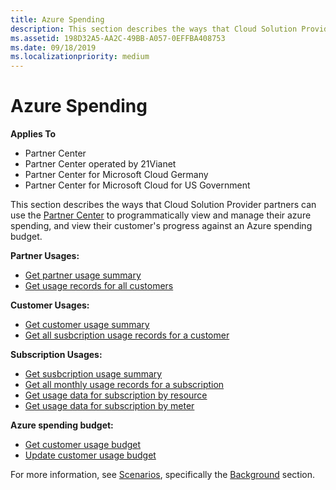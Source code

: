 ```yaml
---
title: Azure Spending
description: This section describes the ways that Cloud Solution Provider partners can use the Partner Center to programmatically view and manage their azure spending, and view their customer's progress against an Azure spending budget.
ms.assetid: 198D32A5-AA2C-49BB-A057-0EFFBA408753
ms.date: 09/18/2019
ms.localizationpriority: medium
---
```


# Azure Spending


**Applies To**

- Partner Center
- Partner Center operated by 21Vianet
- Partner Center for Microsoft Cloud Germany
- Partner Center for Microsoft Cloud for US Government

This section describes the ways that Cloud Solution Provider partners can use the [Partner Center](index.md) to programmatically view and manage their azure spending, and view their customer's progress against an Azure spending budget.

**Partner Usages:**
- [Get partner usage summary](get-a-partner-usage-summary.md)
- [Get usage records for all customers](get-a-customer-s-usage-records.md)

**Customer Usages:**
- [Get customer usage summary](get-a-customer-usage-summary.md)
- [Get all susbcription usage records for a customer](get-a-customer-subscription-s-usage-records.md)

**Subscription Usages:**
- [Get susbcription usage summary](get-a-customer-subscription-usage-summary.md)
- [Get all monthly usage records for a subscription](get-all-monthly-usage-records-for-a-subscription.md)
- [Get usage data for subscription by resource](get-a-customer-subscription-resource-usage-records.md)
- [Get usage data for subscription by meter](get-a-customer-subscription-meter-usage-records.md)

**Azure spending budget:**
- [Get customer usage budget](get-a-customer-s-usage-spending-budget.md)
- [Update customer usage budget](update-a-customer-s-usage-spending-budget.md)

For more information, see [Scenarios](scenarios.md), specifically the [Background](scenarios.md#background) section.

 

 




